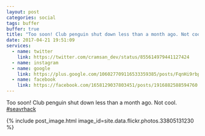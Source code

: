 ```yaml
---
layout: post
categories: social
tags: buffer
buffer: true
title: "Too soon! Club penguin shut down less than a month ago. Not cool. #seavrhack"
date: 2017-04-21 19:51:09
services: 
  - name: twitter
    link: https://twitter.com/cramsan_dev/status/855614979441127424
  - name: instagram
  - name: google
    link: https://plus.google.com/106027709116533359385/posts/FqnHi9rbpdS
  - name: facebook
    link: https://facebook.com/1658129037803451/posts/1916882588594760
---
```


Too soon! Club penguin shut down less than a month ago. Not cool. <a href="https://www.instagram.com/explore/tags/seavrhack" title="#seavrhack" class="hashtag" rel="external nofollow" target="_blank">#seavrhack</a>

{% include post_image.html image_id=site.data.flickr.photos.33805131230 %}
